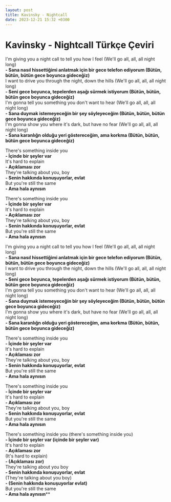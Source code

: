 ```yaml
---
layout: post
title: Kavinsky - Nightcall
date: 2023-12-21 15:32 +0300
---
```


# Kavinsky - Nightcall Türkçe Çeviri

I'm giving you a night call to tell you how I feel (We'll go all, all, all night long) <br>
**- Sana nasıl hissettiğimi anlatmak için bir gece telefon ediyorum (Bütün, bütün, bütün gece boyunca gideceğiz) <br>**
I want to drive you through the night, down the hills (We'll go all, all, all night long) <br>
**- Seni gece boyunca, tepelerden aşağı sürmek istiyorum (Bütün, bütün, bütün gece boyunca gideceğiz)  <br>**
I'm gonna tell you something you don't want to hear (We'll go all, all, all night long) <br>
**- Sana duymak istemeyeceğin bir şey söyleyeceğim (Bütün, bütün, bütün gece boyunca gideceğiz) <br>**
I'm gonna show you where it's dark, but have no fear (We'll go all, all, all night long) <br>
**- Sana karanlığn olduğu yeri göstereceğim, ama korkma (Bütün, bütün, bütün gece boyunca gideceğiz)**

There's something inside you <br>
**- İçinde bir şeyler var <br>**
It's hard to explain <br>
**- Açıklaması zor <br>**
They're talking about you, boy <br>
**- Senin hakkında konuşuyorlar, evlat <br>**
But you're still the same <br>
**- Ama hala aynısın**

There's something inside you <br>
**- İçinde bir şeyler var <br>**
It's hard to explain <br>
**- Açıklaması zor <br>**
They're talking about you, boy <br>
**- Senin hakkında konuşuyorlar, evlat <br>**
But you're still the same <br>
**- Ama hala aynısın**

I'm giving you a night call to tell you how I feel (We'll go all, all, all night long) <br>
**- Sana nasıl hissettiğimi anlatmak için bir gece telefon ediyorum (Bütün, bütün, bütün gece boyunca gideceğiz) <br>**
I want to drive you through the night, down the hills (We'll go all, all, all night long) <br>
**- Seni gece boyunca, tepelerden aşağı sürmek istiyorum (Bütün, bütün, bütün gece boyunca gideceğiz)  <br>**
I'm gonna tell you something you don't want to hear (We'll go all, all, all night long) <br>
**- Sana duymak istemeyeceğin bir şey söyleyeceğim (Bütün, bütün, bütün gece boyunca gideceğiz) <br>**
I'm gonna show you where it's dark, but have no fear (We'll go all, all, all night long) <br>
**- Sana karanlığn olduğu yeri göstereceğim, ama korkma (Bütün, bütün, bütün gece boyunca gideceğiz)**

There's something inside you <br>
**- İçinde bir şeyler var <br>**
It's hard to explain <br>
**- Açıklaması zor <br>**
They're talking about you, boy <br>
**- Senin hakkında konuşuyorlar, evlat <br>**
But you're still the same <br>
**- Ama hala aynısın**

There's something inside you <br>
**- İçinde bir şeyler var <br>**
It's hard to explain <br>
**- Açıklaması zor <br>**
They're talking about you, boy <br>
**- Senin hakkında konuşuyorlar, evlat <br>**
But you're still the same <br>
**- Ama hala aynısın**

There's something inside you (there's something inside you) <br>
**- İçinde bir şeyler var (içinde bir şeyler var) <br>**
It's hard to explain <br>
**- Açıklaması zor <br>**
(It's hard to explain) <br>
**- (Açıklaması zor) <br>**
They're talking about you boy <br>
**- Senin hakkında konuşuyorlar, evlat <br>**
(They're talking about you boy) <br>
**- (Senin hakkında konuşuyorlar evlat) <br>**
But you're still the same <br>
**- Ama hala aynısın****